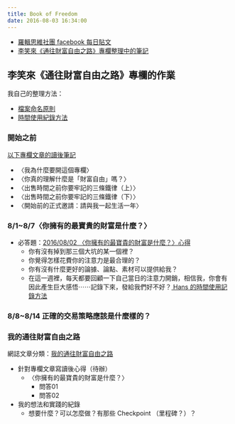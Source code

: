 ```yaml
---
title: Book of Freedom
date: 2016-08-03 16:34:00
---
```


- [羅輯思維社團 facebook 每日貼文](/Freedom/ljsw_luopangdaily)
- [李笑來《通往財富自由之路》專欄整理中的筆記](/Freedom/column_note)


## 李笑來《通往財富自由之路》專欄的作業

我自己的整理方法：
- [檔案命名原則](/2016/08/03/BOF-M000/)
- [時間使用紀錄方法](/2016/08/03/BOF-M001-Time-Track/)


### 開始之前

[以下專欄文章的讀後筆記](http://hanscholem.tw/2016/08/05/BOF-X000-Before-the-Column-Start/)
- 〈我為什麼要開這個專欄〉
- 〈你真的理解什麼是「財富自由」嗎？〉
- 〈出售時間之前你要牢記的三條鐵律（上）〉
- 〈出售時間之前你要牢記的三條鐵律（下）〉
- 〈開始前的正式邀請：請與我一起生活一年〉


### 8/1~8/7〈你擁有的最寶貴的財富是什麼？〉

- 必答題：[2016/08/02 〈你擁有的最寶貴的財富是什麼？〉心得](/2016/08/02/20160801-What-is-Most-Precious-for-You/)
    - 你有沒有掉到那三個大坑的某一個裡？
    - 你覺得怎樣花費你的注意力是最合理的？
    - 你有沒有什麼更好的論據、論點、素材可以提供給我？
    - 在這一週裡，每天都要回顧一下自己當日的注意力開銷，相信我，你會有因此產生巨大感悟⋯⋯記錄下來，發給我們好不好？[ Hans 的時間使用記錄方法](/2016/08/03/BOF-M001-Time-Track/)


### 8/8~8/14 正確的交易策略應該是什麼樣的？



### 我的通往財富自由之路

網誌文章分類：[我的通往財富自由之路](/categories/我的通往財富自由之路/)

- 針對專欄文章寫讀後心得（待辦）
    - 〈你擁有的最寶貴的財富是什麼？〉
        - 問答01
        - 問答02
- 我的想法和實踐的紀錄
    - 想要什麼？可以怎麼做？有那些 Checkpoint （里程碑？）？
